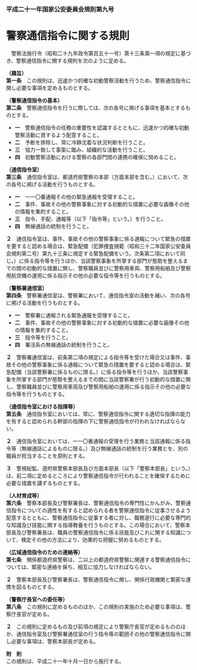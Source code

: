 ### 平成二十一年国家公安委員会規則第九号  
# 警察通信指令に関する規則  
　警察法施行令（昭和二十九年政令第百五十一号）第十三条第一項の規定に基づき、警察通信指令に関する規則を次のように定める。  
  
**（趣旨）**  
**第一条**　この規則は、迅速かつ的確な初動警察活動を行うため、警察通信指令に関し必要な事項を定めるものとする。  
  
**（警察通信指令の基本）**  
**第二条**　警察通信指令を行うに際しては、次の各号に掲げる事項を基本とするものとする。  
* **一**　警察通信指令の任務の重要性を認識するとともに、迅速かつ的確な初動警察活動に資するよう配意すること。  
* **二**　予断を排除し、常に冷静沈着な状況判断を行うこと。  
* **三**　協力一致して事案に臨み、組織的な活動を行うこと。  
* **四**　初動警察活動における警察の各部門間の連携の確保に努めること。  
  
**（通信指令室）**  
**第三条**　通信指令室は、都道府県警察の本部（方面本部を含む。）において、次の各号に掲げる活動を行うものとする。  
* **一**　一一〇番通報その他の緊急通報を受理すること。  
* **二**　事件、事故その他の警察事象に対する初動的な措置に必要な画像その他の情報を集約すること。  
* **三**　指令、手配、通報等（以下「指令等」という。）を行うこと。  
* **四**　無線通話の統制を行うこと。  
  
**２**　通信指令室は、事件、事故その他の警察事象に係る通報について緊急の措置を要すると認める場合は、緊急配備（犯罪捜査規範（昭和三十二年国家公安委員会規則第二号）第九十三条に規定する緊急配備をいう。次条第二項において同じ。）に係る指令等を行うほか、当該警察事象を所掌する部門が態勢を整えるまでの間の初動的な措置に関し、警察職員並びに警察用車両、警察用船舶及び警察用航空機の運用に係る指示その他の必要な指令等を行うものとする。  
  
**（警察署通信室）**  
**第四条**　警察署通信室は、警察署において、通信指令室の活動を補い、次の各号に掲げる活動を行うものとする。  
* **一**　警察署に通報される緊急通報を受理すること。  
* **二**　事件、事故その他の警察事象に対する初動的な措置に必要な画像その他の情報を集約すること。  
* **三**　指令等を行うこと。  
* **四**　署活系の無線通話の統制を行うこと。  
  
**２**　警察署通信室は、前条第二項の規定による指令等を受けた場合又は事件、事故その他の警察事象に係る通報について緊急の措置を要すると認める場合は、緊急配備（当該警察署に係るものに限る。）に係る指令等を行うほか、当該警察事象を所掌する部門が態勢を整えるまでの間に当該警察署が行う初動的な措置に関し、警察職員並びに警察用車両及び警察用船舶の運用に係る指示その他の必要な指令等を行うものとする。  
  
**（通信指令室における指揮等）**  
**第五条**　通信指令室においては、常に、警察通信指令に関する適切な指揮の能力を有すると認められる幹部の指揮の下に警察通信指令が行われなければならない。  
  
**２**　通信指令室においては、一一〇番通報の受理を行う業務と当該通報に係る指令等（無線通話によるものに限る。）及び無線通話の統制を行う業務とを、別の職員が担当することを原則とする。  
  
**３**　警視総監、道府県警察本部長及び方面本部長（以下「警察本部長」という。）は、前二項に定めるところにより警察通信指令が行われることを確保するために必要な措置を講ずるものとする。  
  
**（人材育成等）**  
**第六条**　警察本部長及び警察署長は、警察通信指令の専門性にかんがみ、警察通信指令についての適性を有すると認められる者を警察通信指令に従事させるよう配意するとともに、警察通信指令に従事する者に対し、職務遂行に必要な専門的な知識及び技能に関する指導教養を行うものとする。この場合において、警察本部長及び警察署長は、職員の警察通信指令に係る技能及びこれに関する知識について、検定その他の方法により、効果的な把握に努めるものとする。  
  
**（広域通信指令のための連絡等）**  
**第七条**　関係都道府県警察は、二以上の都道府県警察に関連する警察通信指令については、緊密な連絡を保ち、相互に協力しなければならない。  
  
**２**　警察本部長及び警察署長は、警察通信指令に関し、関係行政機関と緊密な連携を図るものとする。  
  
**（警察庁長官への委任等）**  
**第八条**　この規則に定めるもののほか、この規則の実施のため必要な事項は、警察庁長官が定める。  
  
**２**　この規則に定めるもの及び前項の規定により警察庁長官が定めるもののほか、通信指令室及び警察署通信室の行う指令等の範囲その他の警察通信指令に関し必要な事項は、警察本部長が定める。  
  
**附　則**  
この規則は、平成二十一年十月一日から施行する。  
  
